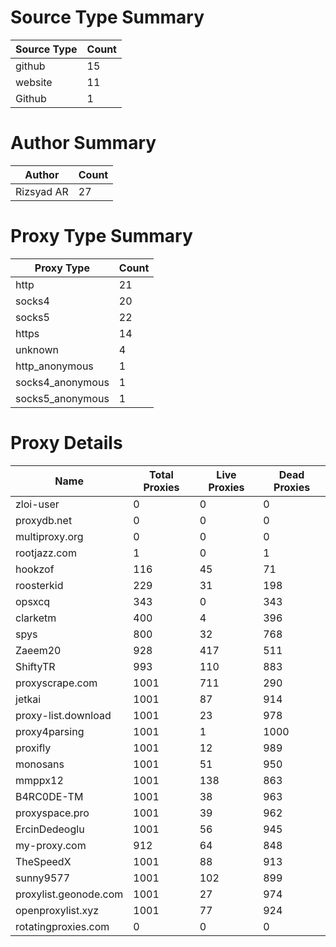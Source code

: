 # Source Type Summary

| Source Type | Count |
|-------------|-------|
| github | 15 |
| website | 11 |
| Github | 1 |


# Author Summary

| Author | Count |
|--------|-------|
| Rizsyad AR | 27 |


# Proxy Type Summary

| Proxy Type | Count |
|------------|-------|
| http | 21 |
| socks4 | 20 |
| socks5 | 22 |
| https | 14 |
| unknown | 4 |
| http_anonymous | 1 |
| socks4_anonymous | 1 |
| socks5_anonymous | 1 |


# Proxy Details

| Name | Total Proxies | Live Proxies | Dead Proxies |
|------|---------------|--------------|---------------|
| zloi-user | 0 | 0 | 0 |
| proxydb.net | 0 | 0 | 0 |
| multiproxy.org | 0 | 0 | 0 |
| rootjazz.com | 1 | 0 | 1 |
| hookzof | 116 | 45 | 71 |
| roosterkid | 229 | 31 | 198 |
| opsxcq | 343 | 0 | 343 |
| clarketm | 400 | 4 | 396 |
| spys | 800 | 32 | 768 |
| Zaeem20 | 928 | 417 | 511 |
| ShiftyTR | 993 | 110 | 883 |
| proxyscrape.com | 1001 | 711 | 290 |
| jetkai | 1001 | 87 | 914 |
| proxy-list.download | 1001 | 23 | 978 |
| proxy4parsing | 1001 | 1 | 1000 |
| proxifly | 1001 | 12 | 989 |
| monosans | 1001 | 51 | 950 |
| mmppx12 | 1001 | 138 | 863 |
| B4RC0DE-TM | 1001 | 38 | 963 |
| proxyspace.pro | 1001 | 39 | 962 |
| ErcinDedeoglu | 1001 | 56 | 945 |
| my-proxy.com | 912 | 64 | 848 |
| TheSpeedX | 1001 | 88 | 913 |
| sunny9577 | 1001 | 102 | 899 |
| proxylist.geonode.com | 1001 | 27 | 974 |
| openproxylist.xyz | 1001 | 77 | 924 |
| rotatingproxies.com | 0 | 0 | 0 |
